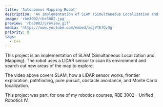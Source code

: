 ```yaml
---
title: 'Autonomous Mapping Robot'
description: 'An implementation of SLAM (Simultaneous Localization and Mapping)'
image: 'rbe3002/rbe3002.jpg'
preview: 'rbe3002/preview.gif'
media: 'https://www.youtube.com/embed/xqjVTE7QvOg'
priority: 8
tags:
  - C++
---
```


This project is an implementation of SLAM (Simultaneous Localization and Mapping). The robot uses a LIDAR sensor to scan its environment and search out new areas of the map to explore.

The video above covers SLAM, how a LIDAR sensor works, frontier exploration, pathfinding, pure pursuit, obstacle avoidance, and Monte Carlo localization.

This project was part, for one of my robotics courses, RBE 3002 - Unified Robotics IV.
